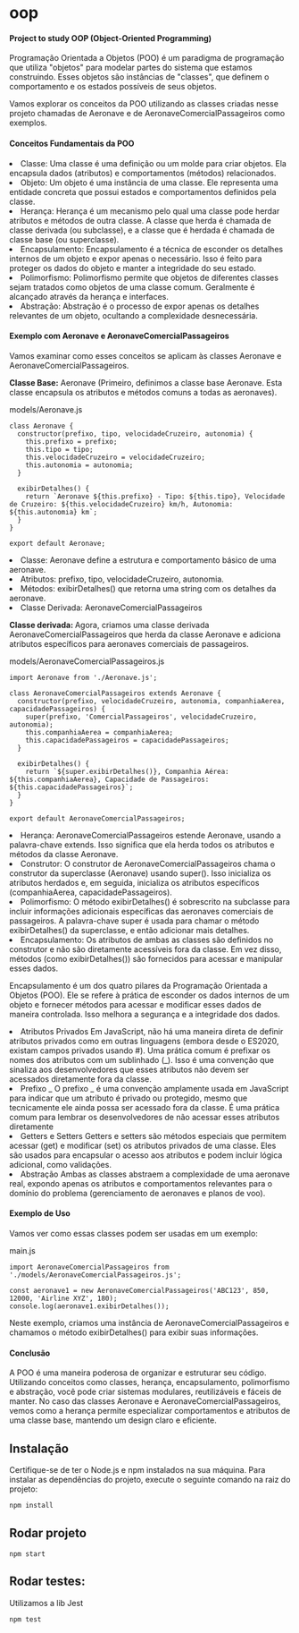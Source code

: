 
# oop

<h4>Project to study OOP (Object-Oriented Programming)</h4>

<p> Programação Orientada a Objetos (POO) é um paradigma de programação que utiliza "objetos" para modelar partes do sistema que estamos construindo. Esses objetos são instâncias de "classes", que definem o comportamento e os estados possíveis de seus objetos. </p>

Vamos explorar os conceitos da POO utilizando as classes criadas nesse projeto chamadas de Aeronave e de AeronaveComercialPassageiros como exemplos.

<h4> Conceitos Fundamentais da POO </h4>
<li> Classe: Uma classe é uma definição ou um molde para criar objetos. Ela encapsula dados (atributos) e comportamentos (métodos) relacionados. </li>

<li>Objeto: Um objeto é uma instância de uma classe. Ele representa uma entidade concreta que possui estados e comportamentos definidos pela classe.</li>

<li>Herança: Herança é um mecanismo pelo qual uma classe pode herdar atributos e métodos de outra classe. A classe que herda é chamada de classe derivada (ou subclasse), e a classe que é herdada é chamada de classe base (ou superclasse). </li>

<li> Encapsulamento: Encapsulamento é a técnica de esconder os detalhes internos de um objeto e expor apenas o necessário. Isso é feito para proteger os dados do objeto e manter a integridade do seu estado. </li>

<li> Polimorfismo: Polimorfismo permite que objetos de diferentes classes sejam tratados como objetos de uma classe comum. Geralmente é alcançado através da herança e interfaces. </li>

<li>Abstração: Abstração é o processo de expor apenas os detalhes relevantes de um objeto, ocultando a complexidade desnecessária. </li>

<h4> Exemplo com Aeronave e AeronaveComercialPassageiros </h4>
Vamos examinar como esses conceitos se aplicam às classes Aeronave e AeronaveComercialPassageiros.

<b>Classe Base:</b> Aeronave (Primeiro, definimos a classe base Aeronave. Esta classe encapsula os atributos e métodos comuns a todas as aeronaves). </li>

models/Aeronave.js

```
class Aeronave {
  constructor(prefixo, tipo, velocidadeCruzeiro, autonomia) {
    this.prefixo = prefixo;
    this.tipo = tipo;
    this.velocidadeCruzeiro = velocidadeCruzeiro;
    this.autonomia = autonomia;
  }

  exibirDetalhes() {
    return `Aeronave ${this.prefixo} - Tipo: ${this.tipo}, Velocidade de Cruzeiro: ${this.velocidadeCruzeiro} km/h, Autonomia: ${this.autonomia} km`;
  }
}

export default Aeronave;

```

<li>Classe: Aeronave define a estrutura e comportamento básico de uma aeronave. </li>
<li>Atributos: prefixo, tipo, velocidadeCruzeiro, autonomia.</li>
<li>Métodos: exibirDetalhes() que retorna uma string com os detalhes da aeronave.</li>
<li>Classe Derivada: AeronaveComercialPassageiros</li>

<b>Classe derivada: </b> Agora, criamos uma classe derivada AeronaveComercialPassageiros que herda da classe Aeronave e adiciona atributos específicos para aeronaves comerciais de passageiros.

models/AeronaveComercialPassageiros.js

```
import Aeronave from './Aeronave.js';

class AeronaveComercialPassageiros extends Aeronave {
  constructor(prefixo, velocidadeCruzeiro, autonomia, companhiaAerea, capacidadePassageiros) {
    super(prefixo, 'ComercialPassageiros', velocidadeCruzeiro, autonomia);
    this.companhiaAerea = companhiaAerea;
    this.capacidadePassageiros = capacidadePassageiros;
  }

  exibirDetalhes() {
    return `${super.exibirDetalhes()}, Companhia Aérea: ${this.companhiaAerea}, Capacidade de Passageiros: ${this.capacidadePassageiros}`;
  }
}

export default AeronaveComercialPassageiros;

```

<li>Herança: AeronaveComercialPassageiros estende Aeronave, usando a palavra-chave extends. Isso significa que ela herda todos os atributos e métodos da classe Aeronave. </li>
<li>Construtor: O construtor de AeronaveComercialPassageiros chama o construtor da superclasse (Aeronave) usando super(). Isso inicializa os atributos herdados e, em seguida, inicializa os atributos específicos (companhiaAerea, capacidadePassageiros). </li>
<li>Polimorfismo: O método exibirDetalhes() é sobrescrito na subclasse para incluir informações adicionais específicas das aeronaves comerciais de passageiros. A palavra-chave super é usada para chamar o método exibirDetalhes() da superclasse, e então adicionar mais detalhes. </li>
<li>Encapsulamento:
Os atributos de ambas as classes são definidos no construtor e não são diretamente acessíveis fora da classe. Em vez disso, métodos (como exibirDetalhes()) são fornecidos para acessar e manipular esses dados.

Encapsulamento é um dos quatro pilares da Programação Orientada a Objetos (POO). Ele se refere à prática de esconder os dados internos de um objeto e fornecer métodos para acessar e modificar esses dados de maneira controlada. Isso melhora a segurança e a integridade dos dados.

</li>

<li> Atributos Privados
Em JavaScript, não há uma maneira direta de definir atributos privados como em outras linguagens (embora desde o ES2020, existam campos privados usando #). Uma prática comum é prefixar os nomes dos atributos com um sublinhado (_). Isso é uma convenção que sinaliza aos desenvolvedores que esses atributos não devem ser acessados diretamente fora da classe.</li>

<li> Prefixo _
O prefixo _ é uma convenção amplamente usada em JavaScript para indicar que um atributo é privado ou protegido, mesmo que tecnicamente ele ainda possa ser acessado fora da classe. É uma prática comum para lembrar os desenvolvedores de não acessar esses atributos diretamente</li>

<li>Getters e Setters
Getters e setters são métodos especiais que permitem acessar (get) e modificar (set) os atributos privados de uma classe. Eles são usados para encapsular o acesso aos atributos e podem incluir lógica adicional, como validações.</li>

<li>Abstração
Ambas as classes abstraem a complexidade de uma aeronave real, expondo apenas os atributos e comportamentos relevantes para o domínio do problema (gerenciamento de aeronaves e planos de voo). </li>

<h4>Exemplo de Uso</h4>
Vamos ver como essas classes podem ser usadas em um exemplo:

main.js

```
import AeronaveComercialPassageiros from './models/AeronaveComercialPassageiros.js';

const aeronave1 = new AeronaveComercialPassageiros('ABC123', 850, 12000, 'Airline XYZ', 180);
console.log(aeronave1.exibirDetalhes());

```

Neste exemplo, criamos uma instância de AeronaveComercialPassageiros e chamamos o método exibirDetalhes() para exibir suas informações.

<h4>Conclusão</h4>
A POO é uma maneira poderosa de organizar e estruturar seu código. Utilizando conceitos como classes, herança, encapsulamento, polimorfismo e abstração, você pode criar sistemas modulares, reutilizáveis e fáceis de manter. No caso das classes Aeronave e AeronaveComercialPassageiros, vemos como a herança permite especializar comportamentos e atributos de uma classe base, mantendo um design claro e eficiente.

## Instalação

Certifique-se de ter o Node.js e npm instalados na sua máquina. Para instalar as dependências do projeto, execute o seguinte comando na raiz do projeto:

```bash
npm install
```
## Rodar projeto
```
npm start

```

## Rodar testes:
Utilizamos a lib Jest
```
npm test
```

